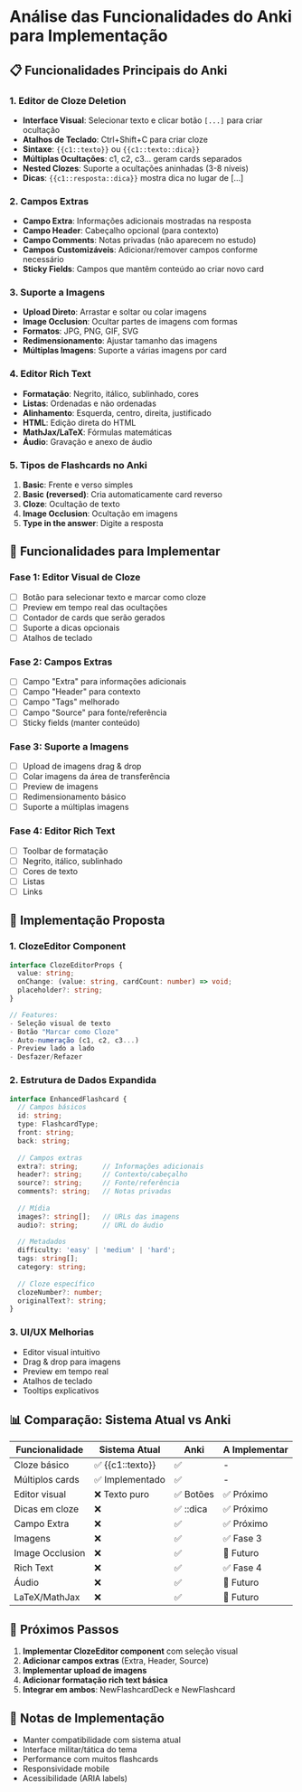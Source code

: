 # Análise das Funcionalidades do Anki para Implementação

## 📋 Funcionalidades Principais do Anki

### 1. **Editor de Cloze Deletion**
- **Interface Visual**: Selecionar texto e clicar botão `[...]` para criar ocultação
- **Atalhos de Teclado**: Ctrl+Shift+C para criar cloze
- **Sintaxe**: `{{c1::texto}}` ou `{{c1::texto::dica}}`
- **Múltiplas Ocultações**: c1, c2, c3... geram cards separados
- **Nested Clozes**: Suporte a ocultações aninhadas (3-8 níveis)
- **Dicas**: `{{c1::resposta::dica}}` mostra dica no lugar de [...]

### 2. **Campos Extras**
- **Campo Extra**: Informações adicionais mostradas na resposta
- **Campo Header**: Cabeçalho opcional (para contexto)
- **Campo Comments**: Notas privadas (não aparecem no estudo)
- **Campos Customizáveis**: Adicionar/remover campos conforme necessário
- **Sticky Fields**: Campos que mantêm conteúdo ao criar novo card

### 3. **Suporte a Imagens**
- **Upload Direto**: Arrastar e soltar ou colar imagens
- **Image Occlusion**: Ocultar partes de imagens com formas
- **Formatos**: JPG, PNG, GIF, SVG
- **Redimensionamento**: Ajustar tamanho das imagens
- **Múltiplas Imagens**: Suporte a várias imagens por card

### 4. **Editor Rich Text**
- **Formatação**: Negrito, itálico, sublinhado, cores
- **Listas**: Ordenadas e não ordenadas
- **Alinhamento**: Esquerda, centro, direita, justificado
- **HTML**: Edição direta do HTML
- **MathJax/LaTeX**: Fórmulas matemáticas
- **Áudio**: Gravação e anexo de áudio

### 5. **Tipos de Flashcards no Anki**
1. **Basic**: Frente e verso simples
2. **Basic (reversed)**: Cria automaticamente card reverso
3. **Cloze**: Ocultação de texto
4. **Image Occlusion**: Ocultação em imagens
5. **Type in the answer**: Digite a resposta

## 🎯 Funcionalidades para Implementar

### Fase 1: Editor Visual de Cloze
- [ ] Botão para selecionar texto e marcar como cloze
- [ ] Preview em tempo real das ocultações
- [ ] Contador de cards que serão gerados
- [ ] Suporte a dicas opcionais
- [ ] Atalhos de teclado

### Fase 2: Campos Extras
- [ ] Campo "Extra" para informações adicionais
- [ ] Campo "Header" para contexto
- [ ] Campo "Tags" melhorado
- [ ] Campo "Source" para fonte/referência
- [ ] Sticky fields (manter conteúdo)

### Fase 3: Suporte a Imagens
- [ ] Upload de imagens drag & drop
- [ ] Colar imagens da área de transferência
- [ ] Preview de imagens
- [ ] Redimensionamento básico
- [ ] Suporte a múltiplas imagens

### Fase 4: Editor Rich Text
- [ ] Toolbar de formatação
- [ ] Negrito, itálico, sublinhado
- [ ] Cores de texto
- [ ] Listas
- [ ] Links

## 🔧 Implementação Proposta

### 1. **ClozeEditor Component**
```typescript
interface ClozeEditorProps {
  value: string;
  onChange: (value: string, cardCount: number) => void;
  placeholder?: string;
}

// Features:
- Seleção visual de texto
- Botão "Marcar como Cloze"
- Auto-numeração (c1, c2, c3...)
- Preview lado a lado
- Desfazer/Refazer
```

### 2. **Estrutura de Dados Expandida**
```typescript
interface EnhancedFlashcard {
  // Campos básicos
  id: string;
  type: FlashcardType;
  front: string;
  back: string;
  
  // Campos extras
  extra?: string;      // Informações adicionais
  header?: string;     // Contexto/cabeçalho
  source?: string;     // Fonte/referência
  comments?: string;   // Notas privadas
  
  // Mídia
  images?: string[];   // URLs das imagens
  audio?: string;      // URL do áudio
  
  // Metadados
  difficulty: 'easy' | 'medium' | 'hard';
  tags: string[];
  category: string;
  
  // Cloze específico
  clozeNumber?: number;
  originalText?: string;
}
```

### 3. **UI/UX Melhorias**
- Editor visual intuitivo
- Drag & drop para imagens
- Preview em tempo real
- Atalhos de teclado
- Tooltips explicativos

## 📊 Comparação: Sistema Atual vs Anki

| Funcionalidade | Sistema Atual | Anki | A Implementar |
|---------------|--------------|------|---------------|
| Cloze básico | ✅ {{c1::texto}} | ✅ | - |
| Múltiplos cards | ✅ Implementado | ✅ | - |
| Editor visual | ❌ Texto puro | ✅ Botões | ✅ Próximo |
| Dicas em cloze | ❌ | ✅ ::dica | ✅ Próximo |
| Campo Extra | ❌ | ✅ | ✅ Próximo |
| Imagens | ❌ | ✅ | ✅ Fase 3 |
| Image Occlusion | ❌ | ✅ | 🔄 Futuro |
| Rich Text | ❌ | ✅ | ✅ Fase 4 |
| Áudio | ❌ | ✅ | 🔄 Futuro |
| LaTeX/MathJax | ❌ | ✅ | 🔄 Futuro |

## 🚀 Próximos Passos

1. **Implementar ClozeEditor component** com seleção visual
2. **Adicionar campos extras** (Extra, Header, Source)
3. **Implementar upload de imagens**
4. **Adicionar formatação rich text básica**
5. **Integrar em ambos**: NewFlashcardDeck e NewFlashcard

## 📝 Notas de Implementação

- Manter compatibilidade com sistema atual
- Interface militar/tática do tema
- Performance com muitos flashcards
- Responsividade mobile
- Acessibilidade (ARIA labels)